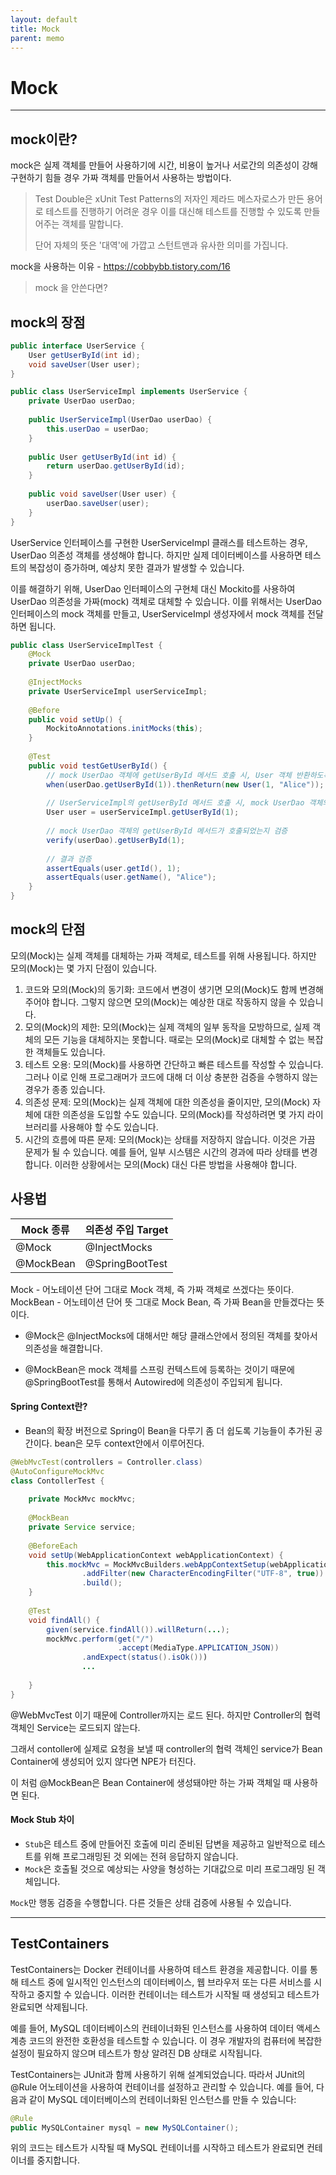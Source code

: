 ```yaml
---
layout: default
title: Mock
parent: memo
---
```

# Mock
---

## mock이란?
 mock은 실제 객체를 만들어 사용하기에 시간, 비용이 높거나 서로간의 의존성이 강해 구현하기 힘들 경우 가짜 객체를 만들어서 사용하는 방법이다.


>Test Double은 xUnit Test Patterns의 저자인 제라드 메스자로스가 만든 용어로 테스트를 진행하기 어려운 경우 이를 대신해 테스트를 진행할 수 있도록 만들어주는 객체를 말합니다.  
>
>단어 자체의 뜻은 '대역'에 가깝고 스턴트맨과 유사한 의미를 가집니다.



mock을 사용하는 이유 - https://cobbybb.tistory.com/16

> mock 을 안쓴다면?
> 

## mock의 장점

```java
public interface UserService {
    User getUserById(int id);
    void saveUser(User user);
}

public class UserServiceImpl implements UserService {
    private UserDao userDao;
    
    public UserServiceImpl(UserDao userDao) {
        this.userDao = userDao;
    }
    
    public User getUserById(int id) {
        return userDao.getUserById(id);
    }
    
    public void saveUser(User user) {
        userDao.saveUser(user);
    }
}
```

UserService 인터페이스를 구현한 UserServiceImpl 클래스를 테스트하는 경우, UserDao 의존성 객체를 생성해야 합니다. 하지만 실제 데이터베이스를 사용하면 테스트의 복잡성이 증가하며, 예상치 못한 결과가 발생할 수 있습니다.

이를 해결하기 위해, UserDao 인터페이스의 구현체 대신 Mockito를 사용하여 UserDao 의존성을 가짜(mock) 객체로 대체할 수 있습니다. 이를 위해서는 UserDao 인터페이스의 mock 객체를 만들고, UserServiceImpl 생성자에서 mock 객체를 전달하면 됩니다.

```java
public class UserServiceImplTest {
    @Mock
    private UserDao userDao;
    
    @InjectMocks
    private UserServiceImpl userServiceImpl;
    
    @Before
    public void setUp() {
        MockitoAnnotations.initMocks(this);
    }
    
    @Test
    public void testGetUserById() {
        // mock UserDao 객체에 getUserById 메서드 호출 시, User 객체 반환하도록 지정
        when(userDao.getUserById(1)).thenReturn(new User(1, "Alice"));
        
        // UserServiceImpl의 getUserById 메서드 호출 시, mock UserDao 객체의 getUserById 메서드가 실행됨
        User user = userServiceImpl.getUserById(1);
        
        // mock UserDao 객체의 getUserById 메서드가 호출되었는지 검증
        verify(userDao).getUserById(1);
        
        // 결과 검증
        assertEquals(user.getId(), 1);
        assertEquals(user.getName(), "Alice");
    }
}

```

## mock의 단점

모의(Mock)는 실제 객체를 대체하는 가짜 객체로, 테스트를 위해 사용됩니다. 하지만 모의(Mock)는 몇 가지 단점이 있습니다.

1.  코드와 모의(Mock)의 동기화: 코드에서 변경이 생기면 모의(Mock)도 함께 변경해주어야 합니다. 그렇지 않으면 모의(Mock)는 예상한 대로 작동하지 않을 수 있습니다.
2.  모의(Mock)의 제한: 모의(Mock)는 실제 객체의 일부 동작을 모방하므로, 실제 객체의 모든 기능을 대체하지는 못합니다. 때로는 모의(Mock)로 대체할 수 없는 복잡한 객체들도 있습니다.
3.  테스트 오용: 모의(Mock)를 사용하면 간단하고 빠른 테스트를 작성할 수 있습니다. 그러나 이로 인해 프로그래머가 코드에 대해 더 이상 충분한 검증을 수행하지 않는 경우가 종종 있습니다.
4.  의존성 문제: 모의(Mock)는 실제 객체에 대한 의존성을 줄이지만, 모의(Mock) 자체에 대한 의존성을 도입할 수도 있습니다. 모의(Mock)를 작성하려면 몇 가지 라이브러리를 사용해야 할 수도 있습니다.
5.  시간의 흐름에 따른 문제: 모의(Mock)는 상태를 저장하지 않습니다. 이것은 가끔 문제가 될 수 있습니다. 예를 들어, 일부 시스템은 시간의 경과에 따라 상태를 변경합니다. 이러한 상황에서는 모의(Mock) 대신 다른 방법을 사용해야 합니다.


## 사용법

| Mock 종류 | 의존성 주입 Target |
|-----------|------------------|
| @Mock | @InjectMocks |
| @MockBean | @SpringBootTest |

Mock - 어노테이션 단어 그대로 Mock 객체, 즉 가짜 객체로 쓰겠다는 뜻이다.
MockBean - 어노테이션 단어 뜻 그대로 Mock Bean, 즉 가짜 Bean을 만들겠다는 뜻이다.

- @Mock은 @InjectMocks에 대해서만 해당 클래스안에서 정의된 객체를 찾아서 의존성을 해결합니다.

- @MockBean은 mock 객체를 스프링 컨텍스트에 등록하는 것이기 때문에 @SpringBootTest를 통해서 Autowired에 의존성이 주입되게 됩니다.

#### Spring Context란?
- Bean의 확장 버전으로 Spring이 Bean을 다루기 좀 더 쉽도록 기능들이 추가된 공간이다.
bean은 모두 context안에서 이루어진다.

```java
@WebMvcTest(controllers = Controller.class)  
@AutoConfigureMockMvc  
class ContollerTest {  
  
    private MockMvc mockMvc;  
  
    @MockBean  
    private Service service;  
  
    @BeforeEach  
    void setUp(WebApplicationContext webApplicationContext) {  
        this.mockMvc = MockMvcBuilders.webAppContextSetup(webApplicationContext)  
                .addFilter(new CharacterEncodingFilter("UTF-8", true))  
                .build();  
    }  
  
    @Test  
    void findAll() {  
        given(service.findAll()).willReturn(...);  
        mockMvc.perform(get("/")  
                        .accept(MediaType.APPLICATION_JSON))  
                .andExpect(status().isOk()))  
                ...  
  
    }  
}
```

@WebMvcTest 이기 때문에 Controller까지는 로드 된다. 하지만 Controller의 협력 객체인 Service는 로드되지 않는다.

그래서 contoller에 실제로 요청을 보낼 때 controller의 협력 객체인 service가 Bean Container에 생성되어 있지 않다면 NPE가 터진다.

이 처럼 @MockBean은 Bean Container에 생성돼야만 하는 가짜 객체일 때 사용하면 된다.


#### Mock Stub 차이

- `Stub`은 테스트 중에 만들어진 호출에 미리 준비된 답변을 제공하고 일반적으로 테스트를 위해 프로그래밍된 것 외에는 전혀 응답하지 않습니다.
- `Mock`은 호출될 것으로 예상되는 사양을 형성하는 기대값으로 미리 프로그래밍 된 객체입니다.

`Mock`만 행동 검증을 수행합니다. 다른 것들은 상태 검증에 사용될 수 있습니다.


---

## TestContainers

TestContainers는 Docker 컨테이너를 사용하여 테스트 환경을 제공합니다. 이를 통해 테스트 중에 일시적인 인스턴스의 데이터베이스, 웹 브라우저 또는 다른 서비스를 시작하고 중지할 수 있습니다. 이러한 컨테이너는 테스트가 시작될 때 생성되고 테스트가 완료되면 삭제됩니다.

예를 들어, MySQL 데이터베이스의 컨테이너화된 인스턴스를 사용하여 데이터 액세스 계층 코드의 완전한 호환성을 테스트할 수 있습니다. 이 경우 개발자의 컴퓨터에 복잡한 설정이 필요하지 않으며 테스트가 항상 알려진 DB 상태로 시작됩니다.

TestContainers는 JUnit과 함께 사용하기 위해 설계되었습니다. 따라서 JUnit의 @Rule 어노테이션을 사용하여 컨테이너를 설정하고 관리할 수 있습니다. 예를 들어, 다음과 같이 MySQL 데이터베이스의 컨테이너화된 인스턴스를 만들 수 있습니다:

```java
@Rule
public MySQLContainer mysql = new MySQLContainer();
```

위의 코드는 테스트가 시작될 때 MySQL 컨테이너를 시작하고 테스트가 완료되면 컨테이너를 중지합니다.
